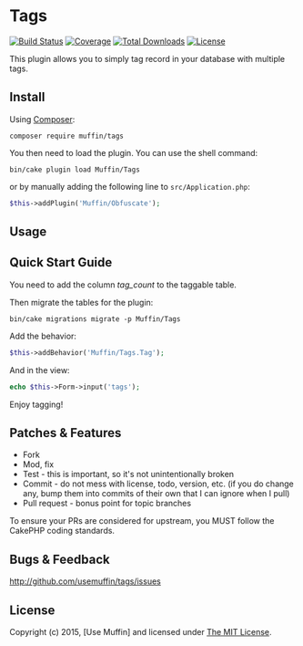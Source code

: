# Tags

[![Build Status](https://img.shields.io/travis/UseMuffin/Tags/master.svg?style=flat-square)](https://travis-ci.org/UseMuffin/Tags)
[![Coverage](https://img.shields.io/codecov/c/github/UseMuffin/Tags.svg?style=flat-square)](https://codecov.io/github/UseMuffin/Tags)
[![Total Downloads](https://img.shields.io/packagist/dt/muffin/tags.svg?style=flat-square)](https://packagist.org/packages/muffin/tags)
[![License](https://img.shields.io/badge/license-MIT-blue.svg?style=flat-square)](LICENSE)

This plugin allows you to simply tag record in your database with multiple tags.

## Install

Using [Composer][composer]:

```
composer require muffin/tags
```

You then need to load the plugin. You can use the shell command:

```
bin/cake plugin load Muffin/Tags
```

or by manually adding the following line to `src/Application.php`:

```php
$this->addPlugin('Muffin/Obfuscate');
```

## Usage

## Quick Start Guide

You need to add the column *tag_count* to the taggable table.

Then migrate the tables for the plugin:
```
bin/cake migrations migrate -p Muffin/Tags
```

Add the behavior:

```php
$this->addBehavior('Muffin/Tags.Tag');
```

And in the view:

```php
echo $this->Form->input('tags');
```

Enjoy tagging!

## Patches & Features

* Fork
* Mod, fix
* Test - this is important, so it's not unintentionally broken
* Commit - do not mess with license, todo, version, etc. (if you do change any, bump them into commits of
their own that I can ignore when I pull)
* Pull request - bonus point for topic branches

To ensure your PRs are considered for upstream, you MUST follow the CakePHP coding standards.

## Bugs & Feedback

http://github.com/usemuffin/tags/issues

## License

Copyright (c) 2015, [Use Muffin] and licensed under [The MIT License][mit].

[cakephp]:http://cakephp.org
[composer]:http://getcomposer.org
[mit]:http://www.opensource.org/licenses/mit-license.php
[muffin]:http://usemuffin.com
